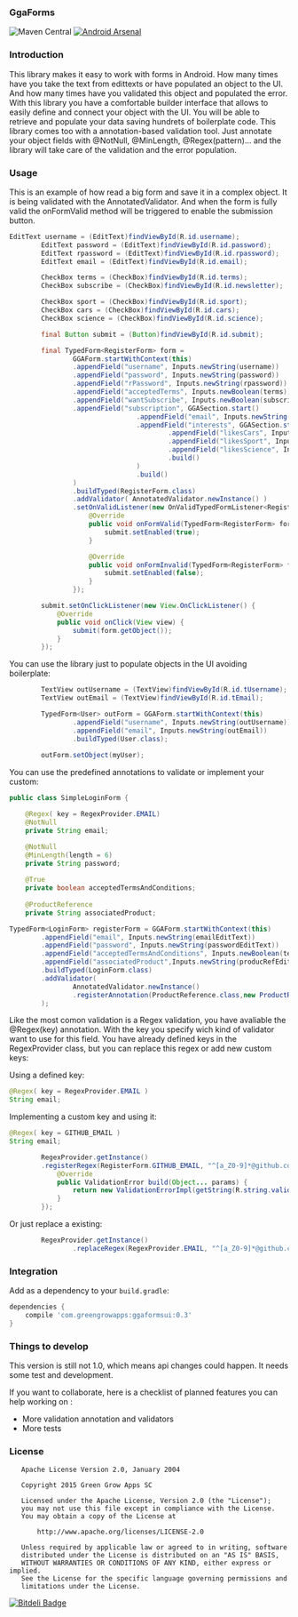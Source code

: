 ### GgaForms
![Maven Central](https://maven-badges.herokuapp.com/maven-central/com.greengrowapps/ggaforms/badge.svg?style=flat)
[![Android Arsenal](https://img.shields.io/badge/Android%20Arsenal-ggaforms-green.svg?style=true)](https://android-arsenal.com/details/1/3068)

### Introduction
This library makes it easy to work with forms in Android. How many times have you take the text from edittexts or have populated an object to the UI. And how many times have you validated this object and populated the error. With this library you have a comfortable builder interface that allows to easily define and connect your object with the UI. You will be able to retrieve and populate your data saving hundrets of boilerplate code.
This library comes too with a annotation-based validation tool. Just annotate your object fields with @NotNull, @MinLength, @Regex(pattern)... and the library will take care of the validation and the error population.

### Usage

This is an example of how read a big form and save it in a complex object. It is being validated with the AnnotatedValidator. And when the form is fully valid the onFormValid method will be triggered to enable the submission button. 

```java
EditText username = (EditText)findViewById(R.id.username);
        EditText password = (EditText)findViewById(R.id.password);
        EditText rpassword = (EditText)findViewById(R.id.rpassword);
        EditText email = (EditText)findViewById(R.id.email);

        CheckBox terms = (CheckBox)findViewById(R.id.terms);
        CheckBox subscribe = (CheckBox)findViewById(R.id.newsletter);

        CheckBox sport = (CheckBox)findViewById(R.id.sport);
        CheckBox cars = (CheckBox)findViewById(R.id.cars);
        CheckBox science = (CheckBox)findViewById(R.id.science);

        final Button submit = (Button)findViewById(R.id.submit);

        final TypedForm<RegisterForm> form =
                GGAForm.startWithContext(this)
                .appendField("username", Inputs.newString(username))
                .appendField("password", Inputs.newString(password))
                .appendField("rPassword", Inputs.newString(rpassword))
                .appendField("acceptedTerms", Inputs.newBoolean(terms))
                .appendField("wantSubscribe", Inputs.newBoolean(subscribe))
                .appendField("subscription", GGASection.start()
                                .appendField("email", Inputs.newString(email))
                                .appendField("interests", GGASection.start()
                                        .appendField("likesCars", Inputs.newBoolean(cars))
                                        .appendField("likesSport", Inputs.newBoolean(sport))
                                        .appendField("likesScience", Inputs.newBoolean(science))
                                        .build()
                                )
                                .build()
                )
                .buildTyped(RegisterForm.class)
                .addValidator( AnnotatedValidator.newInstance() )
                .setOnValidListener(new OnValidTypedFormListener<RegisterForm>() {
                    @Override
                    public void onFormValid(TypedForm<RegisterForm> form, RegisterForm object) {
                        submit.setEnabled(true);
                    }

                    @Override
                    public void onFormInvalid(TypedForm<RegisterForm> form) {
                        submit.setEnabled(false);
                    }
                });

        submit.setOnClickListener(new View.OnClickListener() {
            @Override
            public void onClick(View view) {
                submit(form.getObject());
            }
        });
```
You can use the library just to populate objects in the UI avoiding boilerplate:

```java
        TextView outUsername = (TextView)findViewById(R.id.tUsername);
        TextView outEmail = (TextView)findViewById(R.id.tEmail);

        TypedForm<User> outForm = GGAForm.startWithContext(this)
                .appendField("username", Inputs.newString(outUsername))
                .appendField("email", Inputs.newString(outEmail))
                .buildTyped(User.class);
                
        outForm.setObject(myUser);
```
You can use the predefined annotations to validate or implement your custom:

```java
public class SimpleLoginForm {

    @Regex( key = RegexProvider.EMAIL)
    @NotNull
    private String email;

    @NotNull
    @MinLength(length = 6)
    private String password;
    
    @True
    private boolean acceptedTermsAndConditions;
    
    @ProductReference
    private String associatedProduct;
```

```java
TypedForm<LoginForm> registerForm = GGAForm.startWithContext(this)
        .appendField("email", Inputs.newString(emailEditText))
        .appendField("password", Inputs.newString(passwordEditText))
        .appendField("acceptedTermsAndConditions", Inputs.newBoolean(termsCheckBox))
        .appendField("associatedProduct",Inputs.newString(producRefEditText))
        .buildTyped(LoginForm.class)
        .addValidator( 
                AnnotatedValidator.newInstance()
                .registerAnnotation(ProductReference.class,new ProductReferenceValidatorProvider())
        );
```
Like the most comon validation is a Regex validation, you have avaliable the @Regex(key) annotation. With the key you specify wich kind of validator want to use for this field. You have already defined keys in the RegexProvider class, but you can replace this regex or add new custom keys:

Using a defined key:
```java
@Regex( key = RegexProvider.EMAIL )
String email;
```
Implementing a custom key and using it:
```java
@Regex( key = GITHUB_EMAIL )
String email;
```
```java
        RegexProvider.getInstance()
        .registerRegex(RegisterForm.GITHUB_EMAIL, "^[a_Z0-9]*@github.com$", new ErrorBuilder(){
            @Override
            public ValidationError build(Object... params) {
                return new ValidationErrorImpl(getString(R.string.validGithubEmail));
            }
        });
```
Or just replace a existing:
```java
        RegexProvider.getInstance()
                .replaceRegex(RegexProvider.EMAIL, "^[a_Z0-9]*@github.com$");
```
    
### Integration

Add as a dependency to your ``build.gradle``:

```groovy
dependencies {
    compile 'com.greengrowapps:ggaformsui:0.3'
}
```
    
### Things to develop
This version is still not 1.0, which means api changes could happen. It needs some test and development.

If you want to collaborate, here is a checklist of planned features you can help working on :
+ More validation annotation and validators
+ More tests

### License

```
   Apache License Version 2.0, January 2004

   Copyright 2015 Green Grow Apps SC

   Licensed under the Apache License, Version 2.0 (the "License");
   you may not use this file except in compliance with the License.
   You may obtain a copy of the License at

       http://www.apache.org/licenses/LICENSE-2.0

   Unless required by applicable law or agreed to in writing, software
   distributed under the License is distributed on an "AS IS" BASIS,
   WITHOUT WARRANTIES OR CONDITIONS OF ANY KIND, either express or implied.
   See the License for the specific language governing permissions and
   limitations under the License.

```
    


[![Bitdeli Badge](https://d2weczhvl823v0.cloudfront.net/greengrowapps/ggaforms/trend.png)](https://bitdeli.com/free "Bitdeli Badge")

